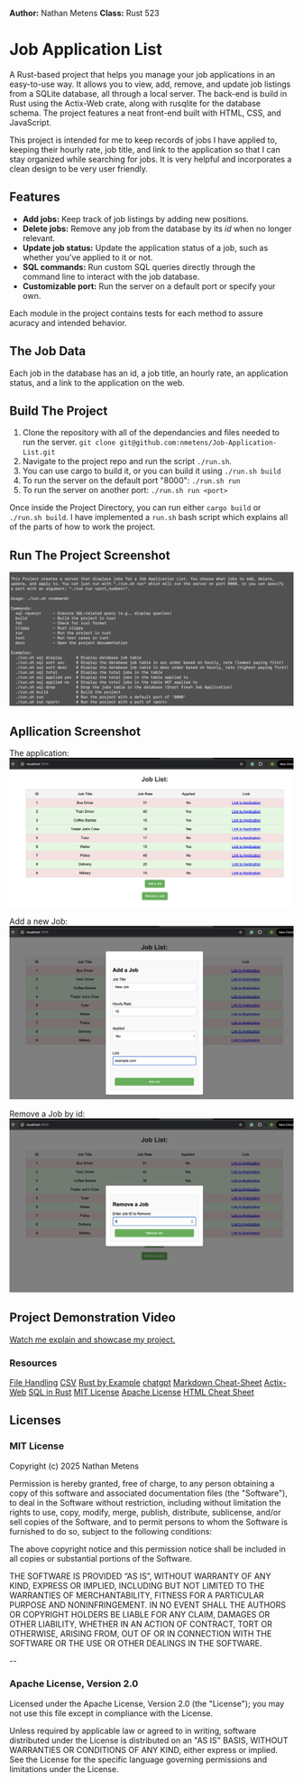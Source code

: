 **Author:** Nathan Metens
**Class:** Rust 523

# Job Application List

A Rust-based project that helps you manage your job applications in an easy-to-use way. It allows you to view, add, remove, and update job listings from a SQLite database, all through a local server. The back-end is build in Rust using the Actix-Web crate, along with rusqlite for the database schema. The project features a neat front-end built with HTML, CSS, and JavaScript.

This project is intended for me to keep records of jobs I have applied to, keeping their hourly rate, job title, and link to the application so that I can stay organized while searching for jobs. It is very helpful and incorporates a clean design to be very user friendly.

## Features

- **Add jobs:** Keep track of job listings by adding new positions.
- **Delete jobs:** Remove any job from the database by its *id* when no longer relevant.
- **Update job status:** Update the application status of a job, such as whether you've applied to it or not.
- **SQL commands:** Run custom SQL queries directly through the command line to interact with the job database.
- **Customizable port:** Run the server on a default port or specify your own.

Each module in the project contains tests for each method to assure acuracy and intended behavior.

## The Job Data

Each job in the database has an id, a job title, an hourly rate, an application status, and a link to the application on the web.

## Build The Project

1. Clone the repository with all of the dependancies and files needed to run the server.
    `git clone git@github.com:nmetens/Job-Application-List.git`
2. Navigate to the project repo and run the script `./run.sh`.
2. You can use cargo to build it, or you can build it using `./run.sh build`
3. To run the server on the default port "8000": `./run.sh run`
4. To run the server on another port: `./run.sh run <port>`

Once inside the Project Directory, you can run either `cargo build` or `./run.sh build`.
I have implemented a `run.sh` bash script which explains all of the parts of how to work the project.

## Run The Project Screenshot
![Job Application List Command Line Script](static/run-script.png)

## Apllication Screenshot
The application:
![Application](static/home-page.png)

Add a new Job:
![Add Job](static/add-job.png)

Remove a Job by id:
![Remove Job](static/remove-job.png)

## Project Demonstration Video

[Watch me explain and showcase my project.](https://www.youtube.com/watch?v=hC-yeYZ3UYg)

### Resources
[File Handling](https://doc.rust-lang.org/std/fs/struct.File.html)
[CSV](https://docs.rs/csv/latest/csv/)
[Rust by Example](https://doc.rust-lang.org/rust-by-example/)
[chatgpt](https://chatgpt.com/)
[Markdown Cheat-Sheet](https://www.markdownguide.org/cheat-sheet/)
[Actix-Web](https://actix.rs/docs/)
[SQL in Rust](https://docs.rs/sqlite/latest/sqlite/)
[MIT License](https://opensource.org/license/MIT)
[Apache License](http://www.apache.org/licenses/LICENSE-2.0)
[HTML Cheat Sheet](https://www.codecademy.com/learn/learn-html/modules/learn-html-elements/cheatsheet)

## Licenses

### MIT License

Copyright (c) 2025 Nathan Metens 

Permission is hereby granted, free of charge, to any person obtaining a copy of this software and associated documentation files (the "Software"), to deal in the Software without restriction, including without limitation the rights to use, copy, modify, merge, publish, distribute, sublicense, and/or sell copies of the Software, and to permit persons to whom the Software is furnished to do so, subject to the following conditions:

The above copyright notice and this permission notice shall be included in all copies or substantial portions of the Software.

THE SOFTWARE IS PROVIDED “AS IS”, WITHOUT WARRANTY OF ANY KIND, EXPRESS OR IMPLIED, INCLUDING BUT NOT LIMITED TO THE WARRANTIES OF MERCHANTABILITY, FITNESS FOR A PARTICULAR PURPOSE AND NONINFRINGEMENT. IN NO EVENT SHALL THE AUTHORS OR COPYRIGHT HOLDERS BE LIABLE FOR ANY CLAIM, DAMAGES OR OTHER LIABILITY, WHETHER IN AN ACTION OF CONTRACT, TORT OR OTHERWISE, ARISING FROM, OUT OF OR IN CONNECTION WITH THE SOFTWARE OR THE USE OR OTHER DEALINGS IN THE SOFTWARE.

--

### Apache License, Version 2.0

Licensed under the Apache License, Version 2.0 (the "License"); you may not use this file except in compliance with the License. 

Unless required by applicable law or agreed to in writing, software
distributed under the License is distributed on an "AS IS" BASIS,
WITHOUT WARRANTIES OR CONDITIONS OF ANY KIND, either express or implied.
See the License for the specific language governing permissions and
limitations under the License.
